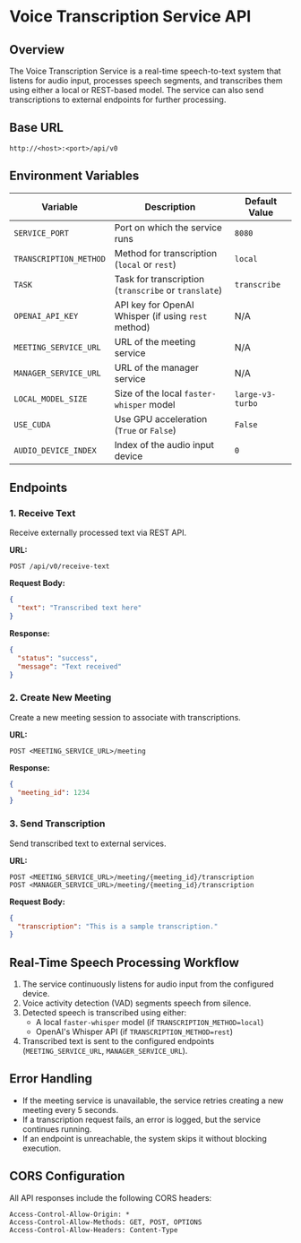 # Voice Transcription Service API

## Overview
The Voice Transcription Service is a real-time speech-to-text system that listens for audio input, processes speech segments, and transcribes them using either a local or REST-based model. The service can also send transcriptions to external endpoints for further processing.

## Base URL
```
http://<host>:<port>/api/v0
```

## Environment Variables

| Variable                 | Description | Default Value |
|--------------------------|-------------|---------------|
| `SERVICE_PORT`           | Port on which the service runs | `8080` |
| `TRANSCRIPTION_METHOD`   | Method for transcription (`local` or `rest`) | `local` |
| `TASK`                   | Task for transcription (`transcribe` or `translate`) | `transcribe` |
| `OPENAI_API_KEY`         | API key for OpenAI Whisper (if using `rest` method) | N/A |
| `MEETING_SERVICE_URL`    | URL of the meeting service | N/A |
| `MANAGER_SERVICE_URL`    | URL of the manager service | N/A |
| `LOCAL_MODEL_SIZE`       | Size of the local `faster-whisper` model | `large-v3-turbo` |
| `USE_CUDA`               | Use GPU acceleration (`True` or `False`) | `False` |
| `AUDIO_DEVICE_INDEX`     | Index of the audio input device | `0` |

## Endpoints

### 1. Receive Text
Receive externally processed text via REST API.

**URL:**
```
POST /api/v0/receive-text
```

**Request Body:**
```json
{
  "text": "Transcribed text here"
}
```

**Response:**
```json
{
  "status": "success",
  "message": "Text received"
}
```

### 2. Create New Meeting
Create a new meeting session to associate with transcriptions.

**URL:**
```
POST <MEETING_SERVICE_URL>/meeting
```

**Response:**
```json
{
  "meeting_id": 1234
}
```

### 3. Send Transcription
Send transcribed text to external services.

**URL:**
```
POST <MEETING_SERVICE_URL>/meeting/{meeting_id}/transcription
POST <MANAGER_SERVICE_URL>/meeting/{meeting_id}/transcription
```

**Request Body:**
```json
{
  "transcription": "This is a sample transcription."
}
```

## Real-Time Speech Processing Workflow
1. The service continuously listens for audio input from the configured device.
2. Voice activity detection (VAD) segments speech from silence.
3. Detected speech is transcribed using either:
   - A local `faster-whisper` model (if `TRANSCRIPTION_METHOD=local`)
   - OpenAI's Whisper API (if `TRANSCRIPTION_METHOD=rest`)
4. Transcribed text is sent to the configured endpoints (`MEETING_SERVICE_URL`, `MANAGER_SERVICE_URL`).

## Error Handling
- If the meeting service is unavailable, the service retries creating a new meeting every 5 seconds.
- If a transcription request fails, an error is logged, but the service continues running.
- If an endpoint is unreachable, the system skips it without blocking execution.

## CORS Configuration
All API responses include the following CORS headers:
```
Access-Control-Allow-Origin: *
Access-Control-Allow-Methods: GET, POST, OPTIONS
Access-Control-Allow-Headers: Content-Type
```

